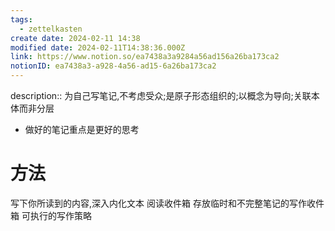 ```yaml
---
tags:
  - zettelkasten
create date: 2024-02-11 14:38
modified date: 2024-02-11T14:38:36.000Z
link: https://www.notion.so/ea7438a3a9284a56ad156a26ba173ca2
notionID: ea7438a3-a928-4a56-ad15-6a26ba173ca2
---
```


description:: 为自己写笔记,不考虑受众;是原子形态组织的;以概念为导向;关联本体而非分层

- 做好的笔记重点是更好的思考
# 方法
写下你所读到的内容,深入内化文本
阅读收件箱
存放临时和不完整笔记的写作收件箱
可执行的写作策略